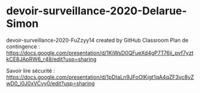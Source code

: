 # devoir-surveillance-2020-Delarue-Simon
devoir-surveillance-2020-FuZzyy14 created by GitHub Classroom
Plan de contingence : https://docs.google.com/presentation/d/1KiWsD0QFueXd4gP7T76ii_pvf7yztkCE8JApRW6_r48/edit?usp=sharing


Savoir lire sécurité : https://docs.google.com/presentation/d/1pDtaLn9JFoOlKigt1qA4qZF3vc8vZwD0_i0J0xVCvy0/edit?usp=sharing
